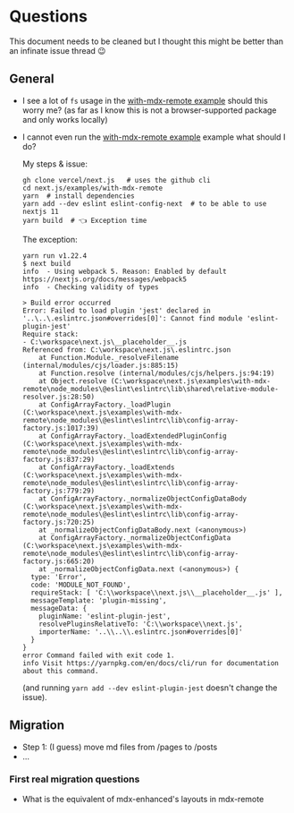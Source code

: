 # Questions

This document needs to be cleaned but I thought this might be better than an infinate issue thread 😉

## General
- I see a lot of `fs` usage in the [with-mdx-remote example](https://github.com/vercel/next.js/tree/canary/examples/with-mdx-remote)
  should this worry me? (as far as I know this is not a browser-supported package and only works locally)
  
- I cannot even run the [with-mdx-remote example](https://github.com/vercel/next.js/tree/canary/examples/with-mdx-remote) example what should I do?
  
  My steps & issue:
  ```
  gh clone vercel/next.js   # uses the github cli
  cd next.js/examples/with-mdx-remote
  yarn  # install dependencies
  yarn add --dev eslint eslint-config-next  # to be able to use nextjs 11
  yarn build  # 👈 Exception time
  ```
  
  The exception:
  ```
  yarn run v1.22.4
  $ next build
  info  - Using webpack 5. Reason: Enabled by default https://nextjs.org/docs/messages/webpack5
  info  - Checking validity of types
  
  > Build error occurred
  Error: Failed to load plugin 'jest' declared in '..\..\.eslintrc.json#overrides[0]': Cannot find module 'eslint-plugin-jest'
  Require stack:
  - C:\workspace\next.js\__placeholder__.js
  Referenced from: C:\workspace\next.js\.eslintrc.json
      at Function.Module._resolveFilename (internal/modules/cjs/loader.js:885:15)
      at Function.resolve (internal/modules/cjs/helpers.js:94:19)
      at Object.resolve (C:\workspace\next.js\examples\with-mdx-remote\node_modules\@eslint\eslintrc\lib\shared\relative-module-resolver.js:28:50)
      at ConfigArrayFactory._loadPlugin (C:\workspace\next.js\examples\with-mdx-remote\node_modules\@eslint\eslintrc\lib\config-array-factory.js:1017:39)
      at ConfigArrayFactory._loadExtendedPluginConfig (C:\workspace\next.js\examples\with-mdx-remote\node_modules\@eslint\eslintrc\lib\config-array-factory.js:837:29)
      at ConfigArrayFactory._loadExtends (C:\workspace\next.js\examples\with-mdx-remote\node_modules\@eslint\eslintrc\lib\config-array-factory.js:779:29)
      at ConfigArrayFactory._normalizeObjectConfigDataBody (C:\workspace\next.js\examples\with-mdx-remote\node_modules\@eslint\eslintrc\lib\config-array-factory.js:720:25)
      at _normalizeObjectConfigDataBody.next (<anonymous>)
      at ConfigArrayFactory._normalizeObjectConfigData (C:\workspace\next.js\examples\with-mdx-remote\node_modules\@eslint\eslintrc\lib\config-array-factory.js:665:20)
      at _normalizeObjectConfigData.next (<anonymous>) {
    type: 'Error',
    code: 'MODULE_NOT_FOUND',
    requireStack: [ 'C:\\workspace\\next.js\\__placeholder__.js' ],
    messageTemplate: 'plugin-missing',
    messageData: {
      pluginName: 'eslint-plugin-jest',
      resolvePluginsRelativeTo: 'C:\\workspace\\next.js',
      importerName: '..\\..\\.eslintrc.json#overrides[0]'
    }
  }
  error Command failed with exit code 1.
  info Visit https://yarnpkg.com/en/docs/cli/run for documentation about this command.
  ```
  
  (and running `yarn add --dev eslint-plugin-jest` doesn't change the issue).
  
## Migration
- Step 1: (I guess) move md files from /pages to /posts 
- ...

### First real migration questions
- What is the equivalent of mdx-enhanced's layouts in mdx-remote
